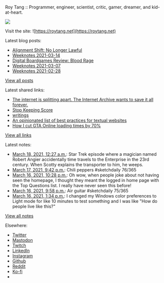 Roy Tang :: Programmer, engineer, scientist, critic, gamer, dreamer, and kid-at-heart.

![](https://roytang.net/static/img/profile.jpg)

Visit the site: ![https://roytang.net](https://roytang.net)

Latest blog posts:

- [Alignment Shift: No Longer Lawful](https://roytang.net/2021/03/no-longer-lawful/)
- [Weeknotes 2021-03-14](https://roytang.net/2021/03/weeknotes-2021-03-14/)
- [Digital Boardgames Review: Blood Rage](https://roytang.net/2021/03/blood-rage/)
- [Weeknotes 2021-03-07](https://roytang.net/2021/03/weeknotes-2021-03-07/)
- [Weeknotes 2021-02-28](https://roytang.net/2021/02/weeknotes-2021-02-28/)

[View all posts](https://roytang.net/blog)

Latest shared links:

- [The internet is splitting apart. The Internet Archive wants to save it all forever.](https://roytang.net/2021/03/the-internet-is-splitting-apart-the-internet-archive-wants-to-save-it-all-forever/)
- [Stop Keeping Score](https://roytang.net/2021/03/stop-keeping-score/)
- [writings](https://roytang.net/2021/03/writings/)
- [An opinionated list of best practices for textual websites](https://roytang.net/2021/03/an-opinionated-list-of-best-practices-for-textual-websites/)
- [How I cut GTA Online loading times by 70%](https://roytang.net/2021/03/how-i-cut-gta-online-loading-times-by-70/)

[View all links](https://roytang.net/links)

Latest notes:

- [March 18, 2021, 12:27 a.m.](https://roytang.net/2021/03/1372223129209208838/): Star Trek episode where a magician named Robert Angier accidentally time travels to the Enterprise in the 23rd century. When Scotty explains the transporter to him, he weeps.
- [March 17, 2021, 9:42 p.m.](https://roytang.net/2021/03/1372181649820053514/): Chili peppers #sketchdaily 76/365
- [March 16, 2021, 10:28 p.m.](https://roytang.net/2021/03/gr4j6py/): Oh wow, when people joke about not having seen the homepage, I thought they meant the logged in home page with the Top Questions list. I really have never seen this before!
- [March 16, 2021, 9:58 p.m.](https://roytang.net/2021/03/1371823072148299780/): Air guitar #sketchdaily 75/365
- [March 16, 2021, 1:34 p.m.](https://roytang.net/2021/03/4d1fb5fa3502d4df0ff4f70f9891a7c3/): I changed my Windows color preferences to Light mode for like 10 minutes to test something and I was like &quot;How do people live like this?&quot;

[View all notes](https://roytang.net/notes)

Elsewhere:

- [Twitter](https://twitter.com/roytang)
- [Mastodon](https://mastodon.technology/@roytang)
- [Twitch](https://twitch.tv/twitchyroy)
- [LinkedIn](https://www.linkedin.com/in/roytang)
- [Instagram](https://instagram.com/roytang0400)
- [Github](https://github.com/roytang)
- [Reddit](https://reddit.com/u/hungryroy)
- [Ko-fi](https://ko-fi.com/roytang)
- [](mailto:hello@roytang.net)